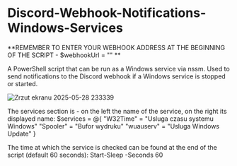 # Discord-Webhook-Notifications-Windows-Services

**REMEMBER TO ENTER YOUR WEBHOOK ADDRESS AT THE BEGINNING OF THE SCRIPT - $webhookUrl = "" **

A PowerShell script that can be run as a Windows service via nssm.
Used to send notifications to the Discord webhook if a Windows service is stopped or started.

![Zrzut ekranu 2025-05-28 233339](https://github.com/user-attachments/assets/49bd14d0-033b-4cfb-af81-4141746d8f77)

The services section is - on the left the name of the service, on the right its displayed name:
$services = @{
    "W32Time" = "Usluga czasu systemu Windows"
    "Spooler" = "Bufor wydruku"
    "wuauserv" = "Usluga Windows Update"
}

The time at which the service is checked can be found at the end of the script (default 60 seconds):
Start-Sleep -Seconds 60
